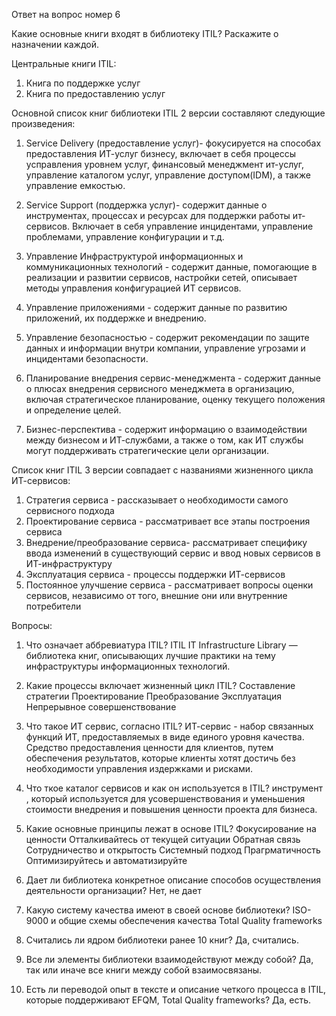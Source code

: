 Ответ на вопрос номер 6

Какие основные книги входят в библиотеку ITIL? Раскажите о назначении каждой.

Центральные книги ITIL:
1. Книга по поддержке услуг
2. Книга по предоставлению услуг

Основной список книг библиотеки ITIL 2 версии составляют следующие произведения:

1. Service Delivery (предоставление услуг)- фокусируется на способах предоставления ИТ-услуг бизнесу, включает в себя процессы усправления уровнем услуг, финансовый менеджмент ит-услуг, управление каталогом услуг, управление доступом(IDM), а также управление емкостью. 

2. Service Support (поддержка услуг)- содержит данные о инструментах, процессах и ресурсах для поддержки работы ит-сервисов. Включает в себя управление инцидентами, управление проблемами, управление конфигурации и т.д.

3. Управление Инфраструктурой информационных и коммуникационных технологий - содержит данные, помогающие в реализации и развитии сервисов, настройки сетей, описывает методы управления конфигурацией ИТ сервисов.

4. Управление приложениями - содержит данные по развитию приложений, их поддержке и внедрению.

5. Управление безопасностью - содержит рекомендации по защите данных и информации внутри компании, управление угрозами и инцидентами безопасности.

6. Планирование внедрения сервис-менеджмента - содержит данные о  плюсах внедрения сервисного менеджмета в организацию, включая стратегическое планирование, оценку текущего положения и определение целей.

7. Бизнес-перспектива - содержит информацию о взаимодействии между бизнесом и ИТ-службами, а также о том, как ИТ службы могут поддерживать стратегические цели организации.
   
Список книг ITIL 3 версии совпадает с названиями жизненного цикла ИТ-сервисов:

1. Стратегия сервиса - рассказывает о необходимости самого сервисного подхода
2. Проектирование сервиса - рассматривает все этапы построения сервиса
3. Внедрение/преобразование сервиса- рассматривает специфику ввода изменений в существующий сервис и ввод новых сервисов  в ИТ-инфраструктуру
4. Эксплуатация сервиса  - процессы поддержки ИТ-сервисов
5. Постоянное улучшение сервиса - рассматривает вопросы оценки сервисов, независимо от того, внешние они или внутренние потребители

Вопросы:
1. Что означает аббревиатура ITIL?
ITIL IT Infrastructure Library — библиотека книг, описывающих лучшие практики на тему инфраструктуры информационных технологий.

2. Какие процессы включает жизненный цикл ITIL?
Составление стратегии
Проектирование
Преобразование
Эксплуатация
Непрерывное совершенствование

3. Что такое ИТ сервис, согласно ITIL?
ИТ-сервис - набор связанных функций ИТ, предоставляемых в виде единого уровня качества. Средство предоставления ценности для клиентов, путем обеспечения результатов, которые клиенты хотят достичь без необходимости управления издержками и рисками.

4. Что ткое каталог сервисов и как он используется в ITIL?
инструмент , который используется для усовершенствования и уменьшения стоимости внедрения и повышения ценности проекта для бизнеса.

5. Какие основные принципы лежат в основе ITIL?
Фокусирование на ценности
Отталкивайтесь от текущей ситуации
Обратная связь
Сотрудничество и открытость
Системный подход
Прагрматичность
Оптимизируйтесь и автоматизируйте

6. Дает ли библиотека конкретное описание способов осуществления деятельности организации?
Нет, не дает

7. Какую систему качества имеют в своей основе библиотеки?
ISO-9000 и общие схемы обеспечения качества Total Quality frameworks

8. Считались ли ядром библиотеки ранее 10 книг?
Да, считались.

9. Все ли элементы библиотеки взаимодействуют между собой?
Да, так или иначе все книги между собой взаимосвязаны.

10. Есть ли переводой опыт в тексте и описание четкого процесса в ITIL, которые поддерживают EFQM, Total Quality frameworks?
Да, есть.

